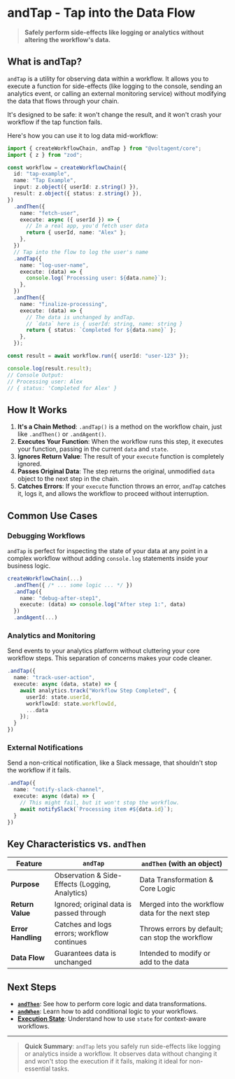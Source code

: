 # andTap - Tap into the Data Flow

> **Safely perform side-effects like logging or analytics without altering the workflow's data.**

## What is andTap?

`andTap` is a utility for observing data within a workflow. It allows you to execute a function for side-effects (like logging to the console, sending an analytics event, or calling an external monitoring service) without modifying the data that flows through your chain.

It's designed to be safe: it won't change the result, and it won't crash your workflow if the tap function fails.

Here's how you can use it to log data mid-workflow:

```typescript
import { createWorkflowChain, andTap } from "@voltagent/core";
import { z } from "zod";

const workflow = createWorkflowChain({
  id: "tap-example",
  name: "Tap Example",
  input: z.object({ userId: z.string() }),
  result: z.object({ status: z.string() }),
})
  .andThen({
    name: "fetch-user",
    execute: async ({ userId }) => {
      // In a real app, you'd fetch user data
      return { userId, name: "Alex" };
    },
  })
  // Tap into the flow to log the user's name
  .andTap({
    name: "log-user-name",
    execute: (data) => {
      console.log(`Processing user: ${data.name}`);
    },
  })
  .andThen({
    name: "finalize-processing",
    execute: (data) => {
      // The data is unchanged by andTap.
      // `data` here is { userId: string, name: string }
      return { status: `Completed for ${data.name}` };
    },
  });

const result = await workflow.run({ userId: "user-123" });

console.log(result.result);
// Console Output:
// Processing user: Alex
// { status: 'Completed for Alex' }
```

## How It Works

1.  **It's a Chain Method**: `.andTap()` is a method on the workflow chain, just like `.andThen()` or `.andAgent()`.
2.  **Executes Your Function**: When the workflow runs this step, it executes your function, passing in the current `data` and `state`.
3.  **Ignores Return Value**: The result of your `execute` function is completely ignored.
4.  **Passes Original Data**: The step returns the original, unmodified `data` object to the next step in the chain.
5.  **Catches Errors**: If your `execute` function throws an error, `andTap` catches it, logs it, and allows the workflow to proceed without interruption.

## Common Use Cases

### Debugging Workflows

`andTap` is perfect for inspecting the state of your data at any point in a complex workflow without adding `console.log` statements inside your business logic.

```typescript
createWorkflowChain(...)
  .andThen({ /* ... some logic ... */ })
  .andTap({
    name: "debug-after-step1",
    execute: (data) => console.log("After step 1:", data)
  })
  .andAgent(...)
```

### Analytics and Monitoring

Send events to your analytics platform without cluttering your core workflow steps. This separation of concerns makes your code cleaner.

```typescript
.andTap({
  name: "track-user-action",
  execute: async (data, state) => {
    await analytics.track("Workflow Step Completed", {
      userId: state.userId,
      workflowId: state.workflowId,
      ...data
    });
  }
})
```

### External Notifications

Send a non-critical notification, like a Slack message, that shouldn't stop the workflow if it fails.

```typescript
.andTap({
  name: "notify-slack-channel",
  execute: async (data) => {
    // This might fail, but it won't stop the workflow.
    await notifySlack(`Processing item #${data.id}`);
  }
})
```

## Key Characteristics vs. `andThen`

| Feature            | `andTap`                                        | `andThen` (with an object)                      |
| ------------------ | ----------------------------------------------- | ----------------------------------------------- |
| **Purpose**        | Observation & Side-Effects (Logging, Analytics) | Data Transformation & Core Logic                |
| **Return Value**   | Ignored; original data is passed through        | Merged into the workflow data for the next step |
| **Error Handling** | Catches and logs errors; workflow continues     | Throws errors by default; can stop the workflow |
| **Data Flow**      | Guarantees data is unchanged                    | Intended to modify or add to the data           |

## Next Steps

- **[`andThen`](./and-then.md)**: See how to perform core logic and data transformations.
- **[`andWhen`](./and-when.md)**: Learn how to add conditional logic to your workflows.
- **[Execution State](../overview.md#accessing-execution-state)**: Understand how to use `state` for context-aware workflows.

---

> **Quick Summary**: `andTap` lets you safely run side-effects like logging or analytics inside a workflow. It observes data without changing it and won't stop the execution if it fails, making it ideal for non-essential tasks.
